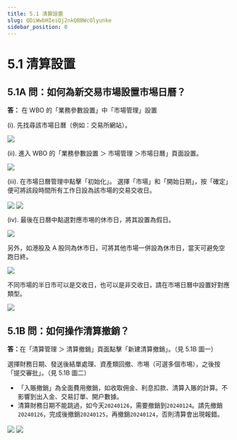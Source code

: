 ```yaml
---
title: 5.1 清算設置
slug: QDiWwbHIeiQj2nkQBBWcOlyunke
sidebar_position: 0
---
```



# 5.1 清算設置

## 5.1A 問：如何為新交易市場設置市埸日曆？

<b>答：</b> 在 WBO 的「業務參數設置」中「市場管理」設置

(i). 先找尋該市場日曆（例如：交易所網站）。

<img src="/assets/IvMZb9gL2oCVaqxh8BDcxSkRngo.png" src-width="1792" src-height="1612" align="center"/>

(ii). 進入 WBO 的「業務參數設置 ＞ 市場管理 ＞市場日曆」頁面設置。

<img src="/assets/VmOZbHQHRo6YEexAP1Xcn0sXnJh.png" src-width="2488" src-height="922" align="center"/>

(iii). 在市場日曆管理中點擊「初始化」。
選擇「市場」和「開始日期」，按「確定」便可將該段時間所有工作日設為該市場的交易交收日。

<img src="/assets/YYJQbVGSQoJfDoxEJLLcbzKJnFf.png" src-width="2848" src-height="1586" align="center"/>

<img src="/assets/GQ0AbunvyoaYlyxUNbPc0u2snEg.png" src-width="2836" src-height="1546" align="center"/>

(iv). 最後在日曆中點選對應市埸的休市日，將其設置為假日。

<img src="/assets/AbimbuZFvoAEGjx2zAlcTj9Jndd.png" src-width="2850" src-height="1570" align="center"/>

另外，如港股及 A 股同為休市日，可將其他市場一併設為休市日，當天可避免空跑日終。

<img src="/assets/HBzgbpKcToZxHrxQ0tvcuZqsn9e.png" src-width="2830" src-height="1584" align="center"/>

不同市場的半日市可以是交收日，也可以是非交收日，請在市埸日曆中設置好對應類型。

<img src="/assets/AzJ2bWRtuoGN54xuaGPcl9kdnSf.png" src-width="1980" src-height="1308" align="center"/>

## 5.1B 問：如何操作清算撤銷？

<b>答：</b>在「清算管理 ＞ 清算撤銷」頁面點擊「新建清算撤銷」。（見 5.1B 圖一）

選擇財務日期、發送後結單處理、資產類回撤、市埸（可選多個市埸），之後按「提交審批」。（見 5.1B 圖二）

 

- 「入賬撤銷」為全面費用撤銷，如收取佣金、利息扣款、清算入賬的計算。不影響到出入金、交易訂單、開户數據。
- 清算財務日期不能跳過，如今天`20240126`，需要撤銷到`20240124`。請先撤銷`20240126`，完成後撤銷`20240125`，再撤銷`20240124`，否則清算會出現報錯。

<img src="/assets/IFKjbt4b1oLMgAxWG7JcG4KKnqf.png" src-width="2864" src-height="1288" align="center"/>

<img src="/assets/IHDCb6AOvo2AKJx4pOtclh1Wny9.png" src-width="2390" src-height="1420" align="center"/>

